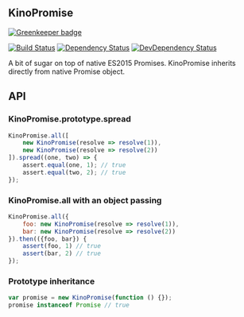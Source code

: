 ## KinoPromise

[![Greenkeeper badge](https://badges.greenkeeper.io/1999/kinopromise.svg)](https://greenkeeper.io/)

[![Build Status](https://img.shields.io/travis/1999/kinopromise.svg?style=flat)](https://travis-ci.org/1999/kinopromise)
[![Dependency Status](http://img.shields.io/david/1999/kinopromise.svg?style=flat)](https://david-dm.org/1999/kinopromise#info=dependencies)
[![DevDependency Status](http://img.shields.io/david/dev/1999/kinopromise.svg?style=flat)](https://david-dm.org/1999/kinopromise#info=devDependencies)

A bit of sugar on top of native ES2015 Promises. KinoPromise inherits directly from native Promise object.

## API
### KinoPromise.prototype.spread
```javascript
KinoPromise.all([
    new KinoPromise(resolve => resolve(1)),
    new KinoPromise(resolve => resolve(2))
]).spread((one, two) => {
    assert.equal(one, 1); // true
    assert.equal(two, 2); // true
});
```

### KinoPromise.all with an object passing
```javascript
KinoPromise.all({
    foo: new KinoPromise(resolve => resolve(1)),
    bar: new KinoPromise(resolve => resolve(2))
}).then(({foo, bar}) {
    assert(foo, 1) // true
    assert(bar, 2) // true
});
```

### Prototype inheritance
```javascript
var promise = new KinoPromise(function () {});
promise instanceof Promise // true
```
